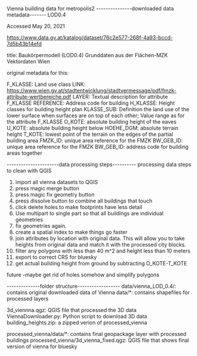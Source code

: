Vienna building data for metropolis2
---------------downloaded data metadata-------
LOD0.4

Accessed May 20, 2021


https://www.data.gv.at/katalog/dataset/76c2e577-268f-4a93-bccd-7d5b43b14efd

title: Baukörpermodell (LOD0.4) Grunddaten aus der Flächen-MZK Vektordaten Wien

original metadata for this:

F_KLASSE: Land use class LINK: https://www.wien.gv.at/stadtentwicklung/stadtvermessage/pdf/fmzk-attribute-wertbereiche.pdf LAYER: Textual description for attribute F_KLASSE REFERENCE: Address code for building H_KLASSE: Height classes for building height plan KLASSE_SUB: Definition the land use of the lower surface when surfaces are on top of each other; Value range as for the attribute F_KLASSE O_KOTE: absolute building height of the eaves U_KOTE: absolute building height below HOEHE_DGM: absolute terrain height T_KOTE: lowest point of the terrain on the edges of the partial building area FMZK_ID: unique area reference for the FMZK BW_GEB_ID: unique area reference for the FMZK BW_GEB_ID: address code for building areas together

----------------------data processing steps----------
processing data steps to clean with QGIS
1) import all vienna datasets to QGIS
2) press magic merge button
3) press magic fix geometry button
4) press dissolve button to combine all buildings that touch
5) click delete holes to make footprints have less detail
6) Use multipart to single part so that all buildings are individual geometries
7) fix geometries again.
8) create a spatial index to make things go faster
9) join attributes by location with original data. This will allow you to take heights from original data and match it with the processed city blocks.
10) filter any polygons with less than 40 m^2 and height less than 10 meters
11) export to correct CRS for bluesky
12) get actual building height from ground by subtracting O_KOTE-T_KOTE

future
-maybe get rid of holes somehow and simplify polygons

--------------folder structure------------------
data/vienna_LOD_0.4/: contains original downloaded data of Vienna
data/*: contains shapefiles for  processed layers

3d_viennna.qgz: QGIS file that processed the 3D data
ViennaDownloader.py: Python script to download 3D data
building_heights.zip: a zipped verion of processed_vienna

processed_vienna/data/*: contains final geopackage layer with processed buildings
processed_vienna/3d_vienna_fixed.qgz: QGIS file that shows final version of vienna for bluesky

